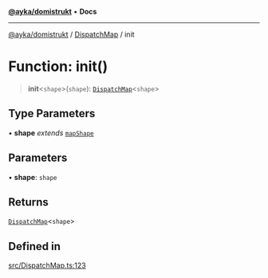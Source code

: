 [**@ayka/domistrukt**](../../../README.md) • **Docs**

***

[@ayka/domistrukt](../../../globals.md) / [DispatchMap](../README.md) / init

# Function: init()

> **init**\<`shape`\>(`shape`): [`DispatchMap`](../classes/DispatchMap.md)\<`shape`\>

## Type Parameters

• **shape** *extends* [`mapShape`](../type-aliases/mapShape.md)

## Parameters

• **shape**: `shape`

## Returns

[`DispatchMap`](../classes/DispatchMap.md)\<`shape`\>

## Defined in

[src/DispatchMap.ts:123](https://github.com/AndreyMork/domistrukt/blob/c8d404d2a2ad3b5db17fcead4d4e5821b1cc97ac/src/DispatchMap.ts#L123)
